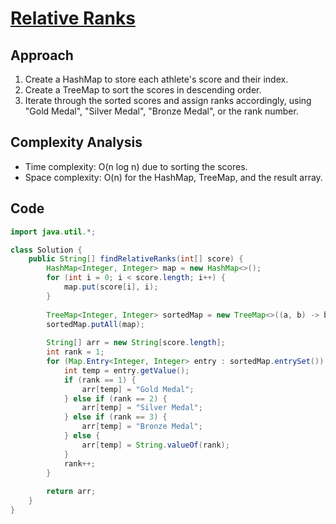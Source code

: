 
# [Relative Ranks](https://leetcode.com/problems/relative-ranks/description/?envType=daily-question&envId=2024-05-08)

## Approach
1. Create a HashMap to store each athlete's score and their index.
2. Create a TreeMap to sort the scores in descending order.
3. Iterate through the sorted scores and assign ranks accordingly, using "Gold Medal", "Silver Medal", "Bronze Medal", or the rank number.

## Complexity Analysis
- Time complexity: O(n log n) due to sorting the scores.
- Space complexity: O(n) for the HashMap, TreeMap, and the result array.

## Code
```java
import java.util.*;

class Solution {
    public String[] findRelativeRanks(int[] score) {
        HashMap<Integer, Integer> map = new HashMap<>();
        for (int i = 0; i < score.length; i++) {
            map.put(score[i], i);
        }
        
        TreeMap<Integer, Integer> sortedMap = new TreeMap<>((a, b) -> b - a);
        sortedMap.putAll(map);
        
        String[] arr = new String[score.length];
        int rank = 1;
        for (Map.Entry<Integer, Integer> entry : sortedMap.entrySet()) {
            int temp = entry.getValue();
            if (rank == 1) {
                arr[temp] = "Gold Medal";
            } else if (rank == 2) {
                arr[temp] = "Silver Medal";
            } else if (rank == 3) {
                arr[temp] = "Bronze Medal";
            } else {
                arr[temp] = String.valueOf(rank);
            }
            rank++;
        }
        
        return arr;
    }
}
